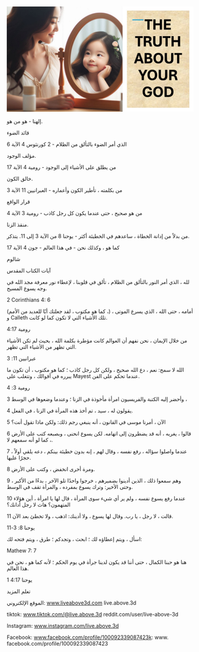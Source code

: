 ![Video cover image](../cover.jpg "cover photo")

إلهنا - هو من هو.

قائد الضوء

الذي أمر الضوء بالتألق من الظلام - 2 كورنثوس 4 الآية 6

مؤلف الوجود.

من يطلق على الأشياء إلى الوجود - رومية 4 الآية 17

خالق الكون.

من بكلمته ، تأطير الكون وأعماره - العبرانيين 11 الآية 3

قرار الواقع

من هو صحيح ، حتى عندما يكون كل رجل كاذب - رومية 3 الآية 4

منقذ الزنا.

من بدلاً من إدانة الخطاة ، ساعدهم في الخطيئة أكثر - يوحنا 8 من الآية 3 إلى 11. يتذكر.

كما هو ، وكذلك نحن - في هذا العالم - جون 4 الآية 17

شالوم

آيات الكتاب المقدس

لله ، الذي أمر النور بالتألق من الظلام ، تألق في قلوبنا ، لإعطاء نور معرفة مجد الله في وجه يسوع المسيح.

2 Corinthians 4: 6

(كما هو مكتوب ، لقد جعلتك أبًا للعديد من الأمم ،) أمامه ، حتى الله ، الذي يسرع الموتى ، و Calleth تلك الأشياء التي لا تكون كما لو كانت.

رومية 4:17

من خلال الإيمان ، نحن نفهم أن العوالم كانت مؤطرة بكلمة الله ، بحيث لم تكن الأشياء التي تظهر من الأشياء التي تظهر.

عبرانيين 11: 3

الله لا سمح: نعم ، دع الله صحيح ، ولكن كل رجل كاذب ؛ كما هو مكتوب ، أن تكون ما يبرره في أقوالك ، وتتغلب على Mayest عندما تحكم على الفن.

رومية 3: 4

3 وأحضر إليه الكتبة والفريسيون امرأة مأخوذة في الزنا ؛ وعندما وضعوها في الوسط ،

4 يقولون له ، سيد ، تم أخذ هذه المرأة في الزنا ، في الفعل.

5 الآن ، أمرنا موسى في القانون ، أنه ينبغي رجم ذلك: ولكن ماذا تقول أنت؟

6 قالوا ، يغريه ، أنه قد يضطرون إلى اتهامه. لكن يسوع انحنى ، وبصبعه كتب على الأرض ، كما لو أنه سمعهم لا.

7 ، عندما واصلوا سؤاله ، رفع نفسه ، وقال لهم ، إنه بدون خطيئة بينكم ، دعه يلقي أولاً حجرًا عليها.

8 ومرة ​​أخرى انخفض ، وكتب على الأرض.

9 وهم سمعوا ذلك ، الذين أدينوا بضميرهم ، خرجوا واحدًا تلو الآخر ، بدءًا من الأكبر ، وحتى الأخير: وترك يسوع بمفرده ، والمرأة تقف في الوسط.

10 عندما رفع يسوع نفسه ، ولم ير أي شيء سوى المرأة ، قال لها يا امرأة ، أين هؤلاء المتهمون؟ هاث لا رجل أدانك؟

11 قالت ، لا رجل ، يا رب. وقال لها يسوع ، ولا أدينك: اذهب ، ولا تخطئ بعد الآن.

يوحنا 8: 3-11

اسأل ، ويتم إعطاؤه لك ؛ ابحث ، وتجدكم ؛ طرق ، ويتم فتحه لك:

Mathew 7: 7

هنا هو حبنا الكمال ، حتى أننا قد يكون لدينا جرأة في يوم الحكم ؛ لأنه كما هو ، نحن في هذا العالم.

1 يوحنا 4:17

تعلم المزيد

الموقع الإلكتروني: www.liveabove3d.com live.above.3d

tiktok: www.tiktok.com/@live.above.3d reddit.com/user/live-above-3d

Instagram: www.instagram.com/live.above.3d

Facebook: www.facebook.com/profile/100092339087423k: www. facebook.com/profile/100092339087423